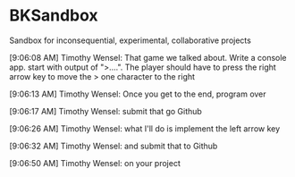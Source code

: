 # BKSandbox
Sandbox for inconsequential, experimental, collaborative projects

[9:06:08 AM] Timothy Wensel: That game we talked about. Write a console app. start with output of ">....". The player should have to press the right arrow key to move the > one character to the right

[9:06:13 AM] Timothy Wensel: Once you get to the end, program over

[9:06:17 AM] Timothy Wensel: submit that go Github

[9:06:26 AM] Timothy Wensel: what I'll do is implement the left arrow key

[9:06:32 AM] Timothy Wensel: and submit that to Github

[9:06:50 AM] Timothy Wensel: on your project
